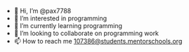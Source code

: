 - 👋 Hi, I’m @pax7788
- 👀 I’m interested in programming
- 🌱 I’m currently learning programming
- 💞️ I’m looking to collaborate on programming work
- 📫 How to reach me 107386@students.mentorschools.org


<!---
pax7788/pax7788 is a ✨ special ✨ repository because its `README.md` (this file) appears on your GitHub profile.
You can click the Preview link to take a look at your changes.
--->
